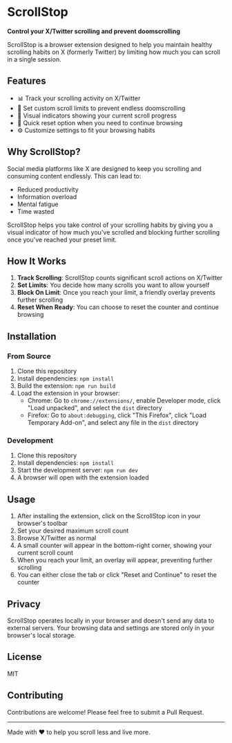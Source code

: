 # ScrollStop

**Control your X/Twitter scrolling and prevent doomscrolling**

ScrollStop is a browser extension designed to help you maintain healthy scrolling habits on X (formerly Twitter) by limiting how much you can scroll in a single session.

## Features

- 📊 Track your scrolling activity on X/Twitter
- 🛑 Set custom scroll limits to prevent endless doomscrolling
- 📱 Visual indicators showing your current scroll progress
- 🔄 Quick reset option when you need to continue browsing
- ⚙️ Customize settings to fit your browsing habits

## Why ScrollStop?

Social media platforms like X are designed to keep you scrolling and consuming content endlessly. This can lead to:
- Reduced productivity
- Information overload
- Mental fatigue
- Time wasted

ScrollStop helps you take control of your scrolling habits by giving you a visual indicator of how much you've scrolled and blocking further scrolling once you've reached your preset limit.

## How It Works

1. **Track Scrolling**: ScrollStop counts significant scroll actions on X/Twitter
2. **Set Limits**: You decide how many scrolls you want to allow yourself
3. **Block On Limit**: Once you reach your limit, a friendly overlay prevents further scrolling
4. **Reset When Ready**: You can choose to reset the counter and continue browsing

## Installation

### From Source

1. Clone this repository
2. Install dependencies: `npm install`
3. Build the extension: `npm run build`
4. Load the extension in your browser:
   - Chrome: Go to `chrome://extensions/`, enable Developer mode, click "Load unpacked", and select the `dist` directory
   - Firefox: Go to `about:debugging`, click "This Firefox", click "Load Temporary Add-on", and select any file in the `dist` directory

### Development

1. Clone this repository
2. Install dependencies: `npm install`
3. Start the development server: `npm run dev`
4. A browser will open with the extension loaded

## Usage

1. After installing the extension, click on the ScrollStop icon in your browser's toolbar
2. Set your desired maximum scroll count
3. Browse X/Twitter as normal
4. A small counter will appear in the bottom-right corner, showing your current scroll count
5. When you reach your limit, an overlay will appear, preventing further scrolling
6. You can either close the tab or click "Reset and Continue" to reset the counter

## Privacy

ScrollStop operates locally in your browser and doesn't send any data to external servers. Your browsing data and settings are stored only in your browser's local storage.

## License

MIT

## Contributing

Contributions are welcome! Please feel free to submit a Pull Request.

---

Made with ❤️ to help you scroll less and live more.
